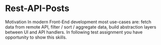 # Rest-API-Posts

Motivation
In modern Front-End development most use-cases are: fetch data from remote API, filter / sort / aggregate data, build abstraction layers between UI and API handlers. In following test assignment you have opportunity to show this skills.
